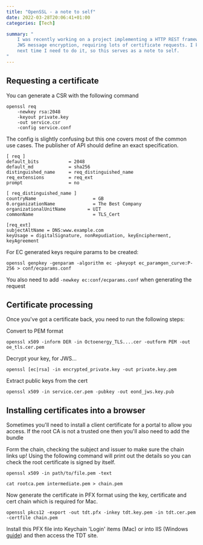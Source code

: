 ```yaml
---
title: "OpenSSL - a note to self"
date: 2022-03-28T20:06:41+01:00
categories: [Tech]

summary: "
    I was recently working on a project implementing a HTTP REST framework with mutual TLS
    JWS message encryption, requiring lots of certificate requests. I know I'll forget this
    next time I need to do it, so this serves as a note to self.
"
---
```



## Requesting a certificate

You can generate a CSR with the following command

```
openssl req 
    -newkey rsa:2048  
    -keyout private.key  
    -out service.csr  
    -config service.conf
```

The config is slightly confusing but this one covers most of the common use cases. The publisher of
API should define an exact specification.


```
[ req ]
default_bits           = 2048
default_md             = sha256
distinguished_name     = req_distinguished_name
req_extensions         = req_ext
prompt                 = no

[ req_distinguished_name ]
countryName                     = GB
0.organizationName              = The Best Company
organizationalUnitName        = UIT
commonName                      = TLS_Cert

[req_ext]
subjectAltName = DNS:www.example.com
keyUsage = digitalSignature, nonRepudiation, keyEncipherment, keyAgreement
```

For EC generated keys require params to be created:

```
openssl genpkey -genparam -algorithm ec -pkeyopt ec_paramgen_curve:P-256 > conf/ecparams.conf
```

You also need to add `-newkey ec:conf/ecparams.conf` when generating the request


## Certificate processing


Once you've got a certificate back, you need to run the following steps:

Convert to PEM format 

```
openssl x509 -inform DER -in Octoenergy_TLS....cer -outform PEM -out oe_tls.cer.pem
```


Decrypt your key, for JWS...

```
openssl [ec|rsa] -in encrypted_private.key -out private.key.pem
```

Extract public keys from the cert

```
openssl x509 -in service.cer.pem -pubkey -out eond_jws.key.pub
```




## Installing certificates into a browser


Sometimes you'll need to install a client certificate for a portal to allow you access. If the root
CA is not a trusted one then you'll also need to add the bundle

Form the chain, checking the subject and issuer to make sure the chain links up! Using the following
command will print out the details so you can check the root certificate is signed by itself.

```
openssl x509 -in path/to/file.pem -text

cat rootca.pem intermediate.pem > chain.pem
```

Now generate the certificate in PFX format using the key, certificate and cert chain which is required
for Mac.

```
openssl pkcs12 -export -out tdt.pfx -inkey tdt.key.pem -in tdt.cer.pem -certfile chain.pem
```

Install this PFX file into Keychain 'Login' items (Mac) or into IIS (Windows [guide](https://www.ssl.com/how-to/install-an-ssl-tls-certificate-in-iis-10/)) and then access the TDT site.
